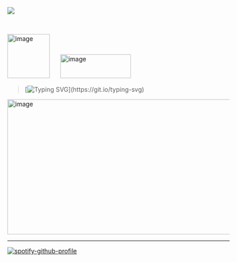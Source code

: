 ![](https://komarev.com/ghpvc/?username=fishymael&color=CD7138)

⠀⠀

<img width="96" height="100" alt="image" src="https://github.com/user-attachments/assets/d41f1d06-f147-4e98-9ed3-4fb38f53611f" /> ⠀⠀<img width="160" height="54" alt="image" src="https://github.com/user-attachments/assets/8c23f182-b729-40fc-8a47-5609547d372f" />

> [![Typing SVG](https://readme-typing-svg.demolab.com?font=Fira+Code&pause=1000&color=F77331&background=FF000000&width=435&lines=If+you+please%2C+call+me+Ishmael.)](https://git.io/typing-svg)

<!-- image -->

<img width="505" height="306" alt="image" src="https://github.com/user-attachments/assets/d151ccb7-87c6-4623-874d-fd842048c86c" />

<!-- spotify -->

___

[![spotify-github-profile](https://spotify-github-profile.kittinanx.com/api/view?uid=31iox7f7hxzjxbrrsahby5k5guu4&cover_image=true&theme=novatorem&show_offline=false&background_color=000000&interchange=true&bar_color=cd7138&bar_color_cover=false)](https://spotify-github-profile.kittinanx.com/api/view?uid=31iox7f7hxzjxbrrsahby5k5guu4&redirect=true)

<!-- hiiii iuhhhhh note i think -->
